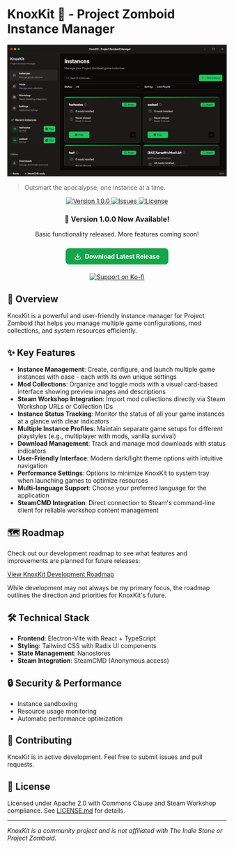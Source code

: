 # KnoxKit 🧟 - Project Zomboid Instance Manager

<div align="center">
        <img src="./docs/assets/knoxkit-preview.png" alt="KnoxKit in action" width="800" />
</div>

> Outsmart the apocalypse, one instance at a time.

<div align="center">
                <p>
                                <a href="https://github.com/valeriko777/KnoxKit/releases/tag/v1.0.0">
                                                <img src="https://img.shields.io/badge/Version-1.0.0-brightgreen" alt="Version 1.0.0">
                                </a>
                                <a href="https://github.com/valeriko777/KnoxKit/issues">
                                                <img src="https://img.shields.io/github/issues/valeriko777/KnoxKit" alt="Issues">
                                </a>
                                <a href="https://github.com/valeriko777/KnoxKit/blob/main/LICENSE.md">
                                                <img src="https://img.shields.io/badge/License-Custom%20Apache%202.0-blue" alt="License">
                                </a>
                </p>
                <h3>🚀 Version 1.0.0 Now Available!</h3>
                <p>Basic functionality released. More features coming soon!</p>
                <a href="https://github.com/valentin-marquez/KnoxKit/releases/latest" style="display: inline-block; background-color: hsl(142.1, 76.2%, 36.3%); color: white; padding: 10px 20px; border-radius: 0.5rem; text-decoration: none; font-weight: bold; margin-top: 10px; box-shadow: 0 4px 6px rgba(0, 0, 0, 0.1); transition: all 0.2s ease;">
                    <span style="display: flex; align-items: center; gap: 8px;">
                        <svg xmlns="http://www.w3.org/2000/svg" width="16" height="16" viewBox="0 0 24 24" fill="none" stroke="currentColor" stroke-width="2" stroke-linecap="round" stroke-linejoin="round">
                            <path d="M21 15v4a2 2 0 0 1-2 2H5a2 2 0 0 1-2-2v-4"></path>
                            <polyline points="7 10 12 15 17 10"></polyline>
                            <line x1="12" y1="15" x2="12" y2="3"></line>
                        </svg>
                        Download Latest Release
                    </span>
                </a>
</div>

<div align="center">
                <a href="https://ko-fi.com/nozzdev" style="display: inline-block; margin-top: 20px;">
                                <img src="https://ko-fi.com/img/githubbutton_sm.svg" alt="Support on Ko-fi">
                </a>
</div>

## 🎯 Overview

KnoxKit is a powerful and user-friendly instance manager for Project Zomboid that helps you manage multiple game configurations, mod collections, and system resources efficiently.

## ✨ Key Features

- **Instance Management**: Create, configure, and launch multiple game instances with ease - each with its own unique settings
- **Mod Collections**: Organize and toggle mods with a visual card-based interface showing preview images and descriptions
- **Steam Workshop Integration**: Import mod collections directly via Steam Workshop URLs or Collection IDs
- **Instance Status Tracking**: Monitor the status of all your game instances at a glance with clear indicators
- **Multiple Instance Profiles**: Maintain separate game setups for different playstyles (e.g., multiplayer with mods, vanilla survival)
- **Download Management**: Track and manage mod downloads with status indicators
- **User-Friendly Interface**: Modern dark/light theme options with intuitive navigation
- **Performance Settings**: Options to minimize KnoxKit to system tray when launching games to optimize resources
- **Multi-language Support**: Choose your preferred language for the application
- **SteamCMD Integration**: Direct connection to Steam's command-line client for reliable workshop content management

## 🗺️ Roadmap

Check out our development roadmap to see what features and improvements are planned for future releases:

[View KnoxKit Development Roadmap](https://github.com/users/valentin-marquez/projects/6)

While development may not always be my primary focus, the roadmap outlines the direction and priorities for KnoxKit's future.

## 🛠️ Technical Stack

- **Frontend**: Electron-Vite with React + TypeScript
- **Styling**: Tailwind CSS with Radix UI components
- **State Management**: Nanostores
- **Steam Integration**: SteamCMD (Anonymous access)

## 🔒 Security & Performance

- Instance sandboxing
- Resource usage monitoring
- Automatic performance optimization

## 🤝 Contributing

KnoxKit is in active development. Feel free to submit issues and pull requests.

## 📝 License

Licensed under Apache 2.0 with Commons Clause and Steam Workshop compliance. See [LICENSE.md](LICENSE.md) for details.

---
*KnoxKit is a community project and is not affiliated with The Indie Stone or Project Zomboid.*
